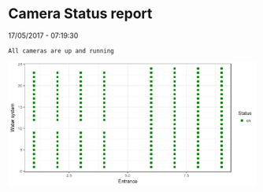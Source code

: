 Camera Status report
================
17/05/2017 - 07:19:30

    All cameras are up and running

![](camreport_files/figure-markdown_github/unnamed-chunk-2-1.png)
